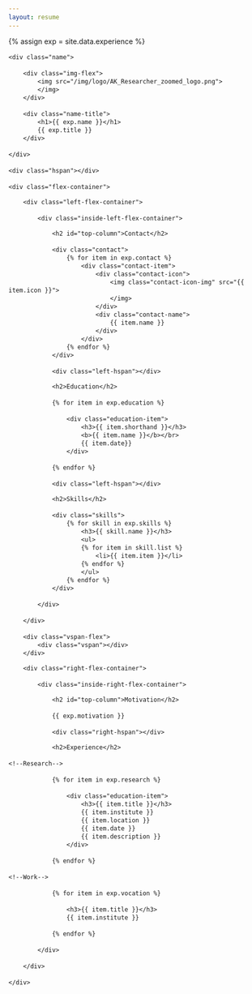 ```yaml
---
layout: resume
---
```

<div class="resume">

{% assign exp = site.data.experience %}

<!--Name and title-->

    <div class="name">

        <div class="img-flex">
            <img src="/img/logo/AK_Researcher_zoomed_logo.png">
            </img>
        </div>

        <div class="name-title">
            <h1>{{ exp.name }}</h1>
            {{ exp.title }}
        </div>

    </div>

    <div class="hspan"></div>

    <div class="flex-container">

<!--Left column-->

        <div class="left-flex-container">

            <div class="inside-left-flex-container">

<!--Contact-->

                <h2 id="top-column">Contact</h2>

                <div class="contact">
                    {% for item in exp.contact %}
                        <div class="contact-item">
                            <div class="contact-icon">
                                <img class="contact-icon-img" src="{{ item.icon }}">
                                </img>
                            </div>
                            <div class="contact-name">
                                {{ item.name }}
                            </div>
                        </div>
                    {% endfor %}
                </div>
                
                <div class="left-hspan"></div>

<!--Education-->

                <h2>Education</h2>

                {% for item in exp.education %}

                    <div class="education-item">
                        <h3>{{ item.shorthand }}</h3>
                        <b>{{ item.name }}</b></br>
                        {{ item.date}}
                    </div>

                {% endfor %}

                <div class="left-hspan"></div>

<!--Skills-->

                <h2>Skills</h2>

                <div class="skills">
                    {% for skill in exp.skills %}
                        <h3>{{ skill.name }}</h3>
                        <ul>
                        {% for item in skill.list %}
                            <li>{{ item.item }}</li>
                        {% endfor %}
                        </ul>
                    {% endfor %}
                </div>

            </div>

        </div>

        <div class="vspan-flex">
            <div class="vspan"></div>
        </div>

<!--Right column-->

        <div class="right-flex-container">

            <div class="inside-right-flex-container">

<!--Motivation-->

                <h2 id="top-column">Motivation</h2>
                
                {{ exp.motivation }}

                <div class="right-hspan"></div>

<!--Experience-->

                <h2>Experience</h2>

    <!--Research-->

                {% for item in exp.research %}
                    
                    <div class="education-item">
                        <h3>{{ item.title }}</h3>
                        {{ item.institute }}
                        {{ item.location }}
                        {{ item.date }}
                        {{ item.description }}
                    </div>

                {% endfor %}

    <!--Work-->

                {% for item in exp.vocation %}
                    
                    <h3>{{ item.title }}</h3>
                    {{ item.institute }}

                {% endfor %}

            </div>
        
        </div>

    </div>

</div>
